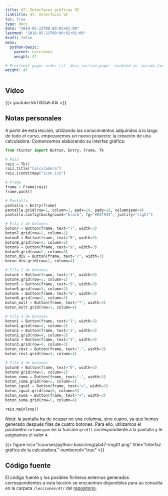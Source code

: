 ```yaml
---
title: 47. Interfaces gráficas VI
linktitle: 47. Interfaces VI
toc: true
type: docs
date: "2019-05-23T00:00:02+01:00"
lastmod: "2019-05-23T00:00:02+01:00"
draft: false
menu:
  python-basic:
    parent: Lecciones
    weight: 47

# Prev/next pager order (if `docs_section_pager` enabled in `params.toml`)
weight: 47
---
```


## Vídeo

{{< youtube kbTl3DaFJUk >}}

## Notas personales

A partir de esta lección, utilizando los conocimientos adquiridos a lo largo de todo el curso, empezaremos un nuevo proyecto: la creación de una calculadora. Comencemos elaborando su interfaz gráfica:

```python
from tkinter import Button, Entry, Frame, Tk

# Raíz
raiz = Tk()
raiz.title("Calculadora")
raiz.iconbitmap("icon.ico")

# Frame
frame = Frame(raiz)
frame.pack()

# Pantalla
pantalla = Entry(frame)
pantalla.grid(row=1, column=1, padx=10, pady=10, columnspan=4)
pantalla.config(background="black", fg="#03f943", justify="right")

# Fila 1 de botones
boton7 = Button(frame, text="7", width=3)
boton7.grid(row=2, column=1)
boton8 = Button(frame, text="8", width=3)
boton8.grid(row=2, column=2)
boton9 = Button(frame, text="9", width=3)
boton9.grid(row=2, column=3)
boton_div = Button(frame, text="/", width=3)
boton_div.grid(row=2, column=4)

# Fila 2 de botones
boton4 = Button(frame, text="4", width=3)
boton4.grid(row=3, column=1)
boton5 = Button(frame, text="5", width=3)
boton5.grid(row=3, column=2)
boton6 = Button(frame, text="6", width=3)
boton6.grid(row=3, column=3)
boton_mult = Button(frame, text="*", width=3)
boton_mult.grid(row=3, column=4)

# Fila 3 de botones
boton1 = Button(frame, text="1", width=3)
boton1.grid(row=4, column=1)
boton2 = Button(frame, text="2", width=3)
boton2.grid(row=4, column=2)
boton3 = Button(frame, text="3", width=3)
boton3.grid(row=4, column=3)
boton_rest = Button(frame, text="-", width=3)
boton_rest.grid(row=4, column=4)

# Fila 4 de botones
boton0 = Button(frame, text="0", width=3)
boton0.grid(row=5, column=1)
boton_coma = Button(frame, text=".", width=3)
boton_coma.grid(row=5, column=2)
boton_igual = Button(frame, text="=", width=3)
boton_igual.grid(row=5, column=3)
boton_suma = Button(frame, text="+", width=3)
boton_suma.grid(row=5, column=4)

raiz.mainloop()
```

*Nota*: la pantalla ha de ocupar no una columna, sino cuatro, ya que hemos generado después filas de cuatro botones. Para ello, utilizamos el parámetro `columnspan` en la función `grid()` correspondiente a la pantalla y le asignamos el valor `4`.

{{< figure src="/courses/python-basic/img/pb47-img01.png" title="Interfaz gráfica de la calculadora." numbered="true" >}}

## Código fuente

El código fuente y los posibles ficheros externos generados correspondientes a esta lección se encuentran disponibles para su consulta en la carpeta `/lecciones/47/` del [repositorio](https://github.com/ImAlexisSaez/curso-python-desde-0).
